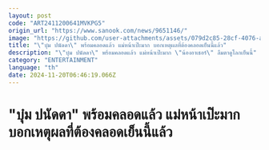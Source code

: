 ```yaml
---
layout: post
code: "ART2411200641MVKPG5"
origin_url: "https://www.sanook.com/news/9651146/"
image: "https://github.com/user-attachments/assets/079d2c85-28cf-4076-a48b-bc761b10216d"
title: "\"บุ๋ม ปนัดดา\" พร้อมคลอดแล้ว แม่หน้าเป๊ะมาก บอกเหตุผลที่ต้องคลอดเย็นนี้แล้ว"
description: "\"บุ๋ม ปนัดดา\" พร้อมคลอดแล้ว แม่หน้าเป๊ะมาก \"น้องอาเธอร์\" ลืมตาดูโลกเย็นนี้"
category: "ENTERTAINMENT"
language: "th"
date: 2024-11-20T06:46:19.066Z
---
```


# "บุ๋ม ปนัดดา" พร้อมคลอดแล้ว แม่หน้าเป๊ะมาก บอกเหตุผลที่ต้องคลอดเย็นนี้แล้ว